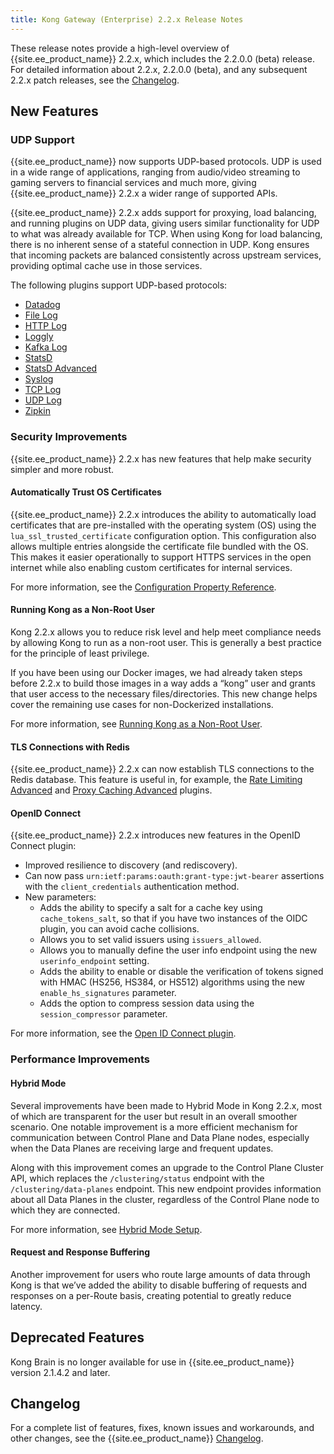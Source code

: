```yaml
---
title: Kong Gateway (Enterprise) 2.2.x Release Notes
---
```


These release notes provide a high-level overview of {{site.ee_product_name}} 2.2.x,
which includes the 2.2.0.0 (beta) release. For detailed information about 2.2.x,
2.2.0.0 (beta), and any subsequent 2.2.x patch releases, see the
[Changelog](https://docs.konghq.com/gateway/changelog/).

## New Features

### UDP Support

{{site.ee_product_name}} now supports UDP-based protocols. UDP is used in a wide range
of applications, ranging from audio/video streaming to gaming servers to
financial services and much more, giving {{site.ee_product_name}} 2.2.x a wider range
of supported APIs.

{{site.ee_product_name}} 2.2.x adds support for proxying, load balancing, and running
plugins on UDP data, giving users similar functionality for UDP to what was
already available for TCP. When using Kong for load balancing, there is no
inherent sense of a stateful connection in UDP. Kong ensures
that incoming packets are balanced consistently across upstream services,
providing optimal cache use in those services.

The following plugins support UDP-based protocols:
* [Datadog](/hub/kong-inc/datadog/)
* [File Log](/hub/kong-inc/file-log/)
* [HTTP Log](/hub/kong-inc/http-log/)
* [Loggly](/hub/kong-inc/loggly/)
* [Kafka Log](/hub/kong-inc/kafka-log/)
* [StatsD](/hub/kong-inc/statsd/)
* [StatsD Advanced](/hub/kong-inc/statsd-advanced/)
* [Syslog](/hub/kong-inc/syslog/)
* [TCP Log](/hub/kong-inc/tcp-log/)
* [UDP Log](/hub/kong-inc/udp-log/)
* [Zipkin](/hub/kong-inc/zipkin/)

### Security Improvements

{{site.ee_product_name}} 2.2.x has new features that help make security simpler and
more robust.

#### Automatically Trust OS Certificates

{{site.ee_product_name}} 2.2.x introduces the ability to automatically load certificates
that are pre-installed with the operating system (OS) using the
`lua_ssl_trusted_certificate` configuration option. This configuration also allows
multiple entries alongside the certificate file bundled with the OS. This
makes it easier operationally to support HTTPS services in the open internet
while also enabling custom certificates for internal services.

For more information, see the
[Configuration Property Reference](/enterprise/{{page.kong_version}}/property-reference/#lua_ssl_trusted_certificate).

#### Running Kong as a Non-Root User

Kong 2.2.x allows you to reduce risk level and help meet compliance needs by
allowing Kong to run as a non-root user. This is generally a best practice for
the principle of least privilege.

If you have been using our Docker images, we had already taken steps
before 2.2.x to build those images in a way adds a “kong” user and
grants that user access to the necessary files/directories. This new change
helps cover the remaining use cases for non-Dockerized installations.

For more information, see [Running Kong as a Non-Root User](/enterprise/{{page.kong_version}}/deployment/kong-user/).

#### TLS Connections with Redis

{{site.ee_product_name}} 2.2.x can now establish TLS connections to the Redis
database. This feature is useful in, for example, the [Rate Limiting Advanced](/hub/kong-inc/rate-limiting-advanced/)
and [Proxy Caching Advanced](/hub/kong-inc/proxy-cache-advanced/) plugins.

#### OpenID Connect

{{site.ee_product_name}} 2.2.x introduces new features in the OpenID Connect plugin:
* Improved resilience to discovery (and rediscovery).
* Can now pass `urn:ietf:params:oauth:grant-type:jwt-bearer` assertions with the
`client_credentials` authentication method.
* New parameters:
  * Adds the ability to specify a salt for a cache key using `cache_tokens_salt`,
  so that if you have two instances of the OIDC plugin, you can avoid cache collisions.
  * Allows you to set valid issuers using `issuers_allowed`.
  * Allows you to manually define the user info endpoint using the new
  `userinfo_endpoint` setting.
  * Adds the ability to enable or disable the verification of tokens signed with
  HMAC (HS256, HS384, or HS512) algorithms using the new `enable_hs_signatures`
  parameter.
  * Adds the option to compress session data using
  the `session_compressor` parameter.

For more information, see the [Open ID Connect plugin](/hub/kong-inc/openid-connect/).

### Performance Improvements

#### Hybrid Mode

Several improvements have been made to Hybrid Mode in Kong 2.2.x, most of which
are transparent for the user but result in an overall smoother scenario. One
notable improvement is a more efficient mechanism for communication between
Control Plane and Data Plane nodes, especially when the Data Planes are
receiving large and frequent updates.

Along with this improvement comes an upgrade to the Control Plane Cluster API,
which replaces the `/clustering/status` endpoint with the
`/clustering/data-planes` endpoint. This new endpoint provides information about
all Data Planes in the cluster, regardless of the Control Plane node to which
they are connected.

For more information, see [Hybrid Mode Setup](/enterprise/{{page.kong_version}}/deployment/hybrid-mode-setup/#step-4-verify-that-nodes-are-connected).

#### Request and Response Buffering

Another improvement for users who route large amounts of data through Kong is
that we’ve added the ability to disable buffering of requests and responses on
a per-Route basis, creating potential to greatly reduce latency.

## Deprecated Features

Kong Brain is no longer available for use in {{site.ee_product_name}} version 2.1.4.2
and later.

## Changelog

For a complete list of features, fixes, known issues and workarounds, and other
changes, see the {{site.ee_product_name}} [Changelog](/gateway/changelog/).
